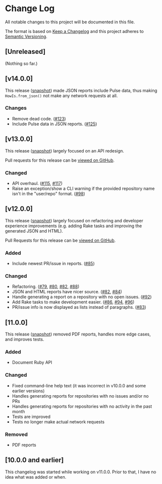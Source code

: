 # Change Log

All notable changes to this project will be documented in this file.

The format is based on [Keep a Changelog](http://keepachangelog.com) and
this project adheres to [Semantic Versioning](http://semver.org).

## [Unreleased]

(Nothing so far.)

## [v14.0.0]

This release ([snapshot](https://github.com/how-is/how_is/tree/v14.0.0))
made JSON reports include Pulse data, thus making `HowIs.from_json()`
not make any network requests at all.

### Changes

* Remove dead code. ([#123](https://github.com/how-is/how_is/pull/123))
* Include Pulse data in JSON reports.
  ([#125](https://github.com/how-is/how_is/pull/125))

## [v13.0.0]

This release ([snapshot](https://github.com/how-is/how_is/tree/v13.0.0))
largely focused on an API redesign.

Pull requests for this release can be [viewed on
GitHub](https://github.com/how-is/how_is/pulls?utf8=&q=is%3Apr%20created%3A2016-12-12..2017-02-09).

### Changed

* API overhaul. ([#115](https://github.com/how-is/how_is/issues/115), [#117](https://github.com/how-is/how_is/pull/117))
* Raise an exception/show a CLI warning if the provided repository name
  isn't in the "user/repo" format.
  ([#98](https://github.com/how-is/how_is/pull/98))

## [v12.0.0]

This release ([snapshot](https://github.com/how-is/how_is/tree/v12.0.0))
largely focused on refactoring and developer experience improvements
(e.g. adding Rake tasks and improving the generated JSON and HTML).

Pull Requests for this release can be [viewed on
GitHub](https://github.com/how-is/how_is/pulls?utf8=&q=is%3Apr%20created%3A2016-11-11..2016-12-11).

### Added

- Include newest PR/issue in reports.
  ([#85](https://github.com/how-is/how_is/pull/85))

### Changed

- Refactoring. ([#79](https://github.com/how-is/how_is/pull/79), [#80](https://github.com/how-is/how_is/pull/80), [#82](https://github.com/how-is/how_is/pull/82), [#88](https://github.com/how-is/how_is/pull/88))
- JSON and HTML reports have nicer source.
  ([#82](https://github.com/how-is/how_is/pulls/82),
  [#84](https://github.com/how-is/how_is/pulls/84))
- Handle generating a report on a repository with no open issues.
  ([#92](https://github.com/how-is/how_is/pull/92))
- Add Rake tasks to make development easier. ([#86](https://github.com/how-is/how_is/pull/86), [#94](https://github.com/how-is/how_is/pull/94), [#96](https://github.com/how-is/how_is/pull/96))
- PR/issue info is now displayed as lists instead of paragraphs. ([#83](https://github.com/how-is/how_is/pull/83))

## [11.0.0]

This release ([snapshot](https://github.com/how-is/how_is/tree/v11.0.0))
removed PDF reports, handles more edge cases, and improves tests.

### Added

- Document Ruby API

### Changed

- Fixed command-line help text (it was incorrect in v10.0.0 and some earlier versions)
- Handles generating reports for repositories with no issues and/or no PRs
- Handles generating reports for repositories with no activity in the
  past month
- Tests are improved
- Tests no longer make actual network requests

### Removed

- PDF reports

## [10.0.0 and earlier]

This changelog was started while working on v11.0.0.
Prior to that, I have no idea what was added or when.
